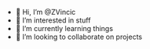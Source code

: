 - 👋 Hi, I’m @ZVincic
- 👀 I’m interested in stuff
- 🌱 I’m currently learning things
- 💞️ I’m looking to collaborate on projects

